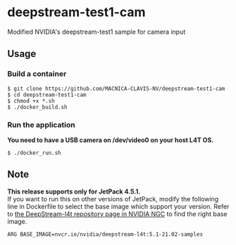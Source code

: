 # deepstream-test1-cam
Modified NVIDIA's deepstream-test1 sample for camera input

## Usage

### Build a container
~~~
$ git clone https://github.com/MACNICA-CLAVIS-NV/deepstream-test1-cam
$ cd deepstream-test1-cam
$ chmod +x *.sh
$ ./docker_build.sh
~~~

### Run the application
**You need to have a USB camera on /dev/video0 on your host L4T OS.**
~~~
$ ./docker_run.sh
~~~

## Note
**This release supports only for JetPack 4.5.1.**  
If you want to run this on other versions of JetPack, modify the following line in Dockerfile to select the base image which support your version. Refer to [the DeepStream-l4t repository page in NVIDIA NGC](https://ngc.nvidia.com/catalog/containers/nvidia:deepstream-l4t/tags) to find the right base image.
~~~
ARG BASE_IMAGE=nvcr.io/nvidia/deepstream-l4t:5.1-21.02-samples
~~~
